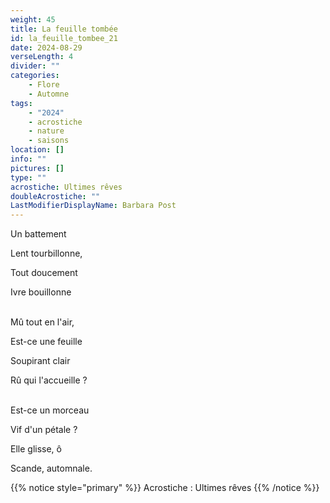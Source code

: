 ```yaml
---
weight: 45
title: La feuille tombée
id: la_feuille_tombee_21
date: 2024-08-29
verseLength: 4
divider: ""
categories:
    - Flore
    - Automne
tags:
    - "2024"
    - acrostiche
    - nature
    - saisons
location: []
info: ""
pictures: []
type: ""
acrostiche: Ultimes rêves
doubleAcrostiche: ""
LastModifierDisplayName: Barbara Post
---
```

Un battement

Lent tourbillonne,

Tout doucement

Ivre bouillonne

 \
Mû tout en l'air,

Est-ce une feuille

Soupirant clair

Rû qui l'accueille ?

 \
Est-ce un morceau

Vif d'un pétale ?

Elle glisse, ô

Scande, automnale.

<!-- FM:Snippet:Start data:{"id":"_simpleNotice","fields":[{"name":"content","value":"Acrostiche : Ultimes rêves"}]} -->
{{% notice style="primary" %}}
Acrostiche : Ultimes rêves
{{% /notice %}}
<!-- FM:Snippet:End -->